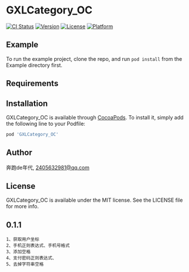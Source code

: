 # GXLCategory_OC

[![CI Status](https://img.shields.io/travis/奔跑de年代/GXLCategory_OC.svg?style=flat)](https://travis-ci.org/奔跑de年代/GXLCategory_OC)
[![Version](https://img.shields.io/cocoapods/v/GXLCategory_OC.svg?style=flat)](https://cocoapods.org/pods/GXLCategory_OC)
[![License](https://img.shields.io/cocoapods/l/GXLCategory_OC.svg?style=flat)](https://cocoapods.org/pods/GXLCategory_OC)
[![Platform](https://img.shields.io/cocoapods/p/GXLCategory_OC.svg?style=flat)](https://cocoapods.org/pods/GXLCategory_OC)

## Example

To run the example project, clone the repo, and run `pod install` from the Example directory first.

## Requirements

## Installation

GXLCategory_OC is available through [CocoaPods](https://cocoapods.org). To install
it, simply add the following line to your Podfile:

```ruby
pod 'GXLCategory_OC'
```

## Author

奔跑de年代, 2405632981@qq.com

## License

GXLCategory_OC is available under the MIT license. See the LICENSE file for more info.

## 0.1.1
```
1、获取用户坐标
2、手机正则表达式、手机号格式 
3、添加空格
4、支付密码正则表达式、
5、去掉字符串空格
```

